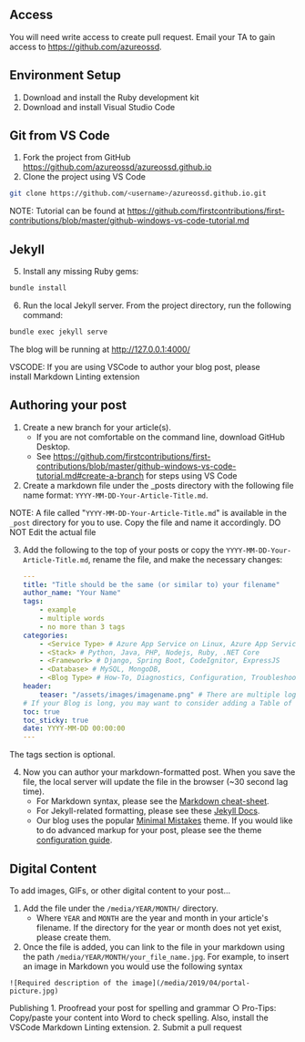 ## Access 

You will need write access to create pull request. Email your TA to gain access to https://github.com/azureossd.

## Environment Setup
1. Download and install the Ruby development kit
2. Download and install Visual Studio Code 

## Git from VS Code
1. Fork the project from GitHub https://github.com/azureossd/azureossd.github.io
2. Clone the project using VS Code

```bash
git clone https://github.com/<username>/azureossd.github.io.git
```
NOTE:  Tutorial can be found at https://github.com/firstcontributions/first-contributions/blob/master/github-windows-vs-code-tutorial.md

## Jekyll

5. Install any missing Ruby gems:

```bash
bundle install
```

6. Run the local Jekyll server. From the project directory, run the following command:

```bash
bundle exec jekyll serve
```

   The blog will be running at http://127.0.0.1:4000/

   VSCODE: If you are using VSCode to author your blog post, please install Markdown Linting extension

## Authoring your post
1. Create a new branch for your article(s).
	- If you are not comfortable on the command line, download GitHub Desktop.
	- See https://github.com/firstcontributions/first-contributions/blob/master/github-windows-vs-code-tutorial.md#create-a-branch for steps using VS Code
2. Create a markdown file under the _posts directory with the following file name format: `YYYY-MM-DD-Your-Article-Title.md`.

NOTE:  A file called "`YYYY-MM-DD-Your-Article-Title.md`" is available in the `_post` directory for you to use.  Copy the file and name it accordingly.  DO NOT Edit the actual file

3. Add the following to the top of your posts or copy the `YYYY-MM-DD-Your-Article-Title.md`, rename the file, and make the necessary changes:

    ```yaml	
    ---
    title: "Title should be the same (or similar to) your filename"
    author_name: "Your Name"
    tags:
        - example
        - multiple words
        - no more than 3 tags
    categories:
        - <Service Type> # Azure App Service on Linux, Azure App Service on Windows, Azure Function App, Azure VM, Azure SDK
        - <Stack> # Python, Java, PHP, Nodejs, Ruby, .NET Core
        - <Framework> # Django, Spring Boot, CodeIgnitor, ExpressJS
        - <Database> # MySQL, MongoDB, 
        - <Blog Type> # How-To, Diagnostics, Configuration, Troubleshooting, Performance
    header:
        teaser: "/assets/images/imagename.png" # There are multiple logos that can be used in "/assets/images" if you choose to add one.
    # If your Blog is long, you may want to consider adding a Table of Contents by adding the following two settings.
    toc: true
    toc_sticky: true
    date: YYYY-MM-DD 00:00:00
    ---
    ```
The tags section is optional.

4. Now you can author your markdown-formatted post. When you save the file, the local server will update the file in the browser (~30 second lag time).
	- For Markdown syntax, please see the [Markdown cheat-sheet](https://github.com/adam-p/markdown-here/wiki/Markdown-Cheatsheet).
	- For Jekyll-related formatting, please see these [Jekyll Docs](https://jekyllrb.com/docs/posts/).
	- Our blog uses the popular [Minimal Mistakes](https://github.com/mmistakes) theme. If you would like to do advanced markup for your post, please see the theme [configuration guide](https://mmistakes.github.io/minimal-mistakes/docs/posts/).

## Digital Content
To add images, GIFs, or other digital content to your post...
1. Add the file under the `/media/YEAR/MONTH/` directory.
	- Where `YEAR` and `MONTH` are the year and month in your article's filename. If the directory for the year or month does not yet exist, please create them.
2. Once the file is added, you can link to the file in your markdown using the path `/media/YEAR/MONTH/your_file_name.jpg`. For example, to insert an image in Markdown you would use the following syntax

```text
![Required description of the image](/media/2019/04/portal-picture.jpg)
```
Publishing
	1. Proofread your post for spelling and grammar
		○ Pro-Tips: Copy/paste your content into Word to check spelling. Also, install the VSCode Markdown Linting extension.
	2. Submit a pull request
